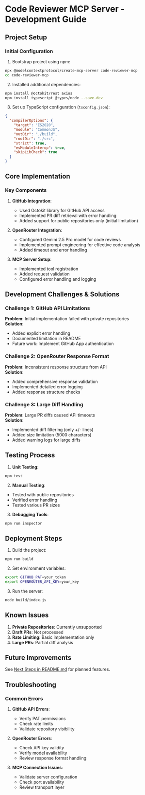# Code Reviewer MCP Server - Development Guide

## Project Setup

### Initial Configuration
1. Bootstrap project using npm:
```bash
npx @modelcontextprotocol/create-mcp-server code-reviewer-mcp
cd code-reviewer-mcp
```

2. Installed additional dependencies:
```bash
npm install @octokit/rest axios
npm install typescript @types/node --save-dev
```

3. Set up TypeScript configuration (`tsconfig.json`):
```json
{
  "compilerOptions": {
    "target": "ES2020",
    "module": "CommonJS",
    "outDir": "./build",
    "rootDir": "./src",
    "strict": true,
    "esModuleInterop": true,
    "skipLibCheck": true
  }
}
```

## Core Implementation

### Key Components
1. **GitHub Integration**:
   - Used Octokit library for GitHub API access
   - Implemented PR diff retrieval with error handling
   - Added support for public repositories only (initial limitation)

2. **OpenRouter Integration**:
   - Configured Gemini 2.5 Pro model for code reviews
   - Implemented prompt engineering for effective code analysis
   - Added timeout and error handling

3. **MCP Server Setup**:
   - Implemented tool registration
   - Added request validation
   - Configured error handling and logging

## Development Challenges & Solutions

### Challenge 1: GitHub API Limitations
**Problem**: Initial implementation failed with private repositories  
**Solution**: 
- Added explicit error handling
- Documented limitation in README
- Future work: Implement GitHub App authentication

### Challenge 2: OpenRouter Response Format
**Problem**: Inconsistent response structure from API  
**Solution**:
- Added comprehensive response validation
- Implemented detailed error logging
- Added response structure checks

### Challenge 3: Large Diff Handling
**Problem**: Large PR diffs caused API timeouts  
**Solution**:
- Implemented diff filtering (only +/- lines)
- Added size limitation (5000 characters)
- Added warning logs for large diffs

## Testing Process

1. **Unit Testing**:
```bash
npm test
```

2. **Manual Testing**:
- Tested with public repositories
- Verified error handling
- Tested various PR sizes

3. **Debugging Tools**:
```bash
npm run inspector
```

## Deployment Steps

1. Build the project:
```bash
npm run build
```

2. Set environment variables:
```bash
export GITHUB_PAT=your_token
export OPENROUTER_API_KEY=your_key
```

3. Run the server:
```bash
node build/index.js
```

## Known Issues

1. **Private Repositories**: Currently unsupported
2. **Draft PRs**: Not processed
3. **Rate Limiting**: Basic implementation only
4. **Large PRs**: Partial diff analysis

## Future Improvements

See [Next Steps in README.md](./README.md#next-steps) for planned features.

## Troubleshooting

### Common Errors
1. **GitHub API Errors**:
   - Verify PAT permissions
   - Check rate limits
   - Validate repository visibility

2. **OpenRouter Errors**:
   - Check API key validity
   - Verify model availability
   - Review response format handling

3. **MCP Connection Issues**:
   - Validate server configuration
   - Check port availability
   - Review transport layer
